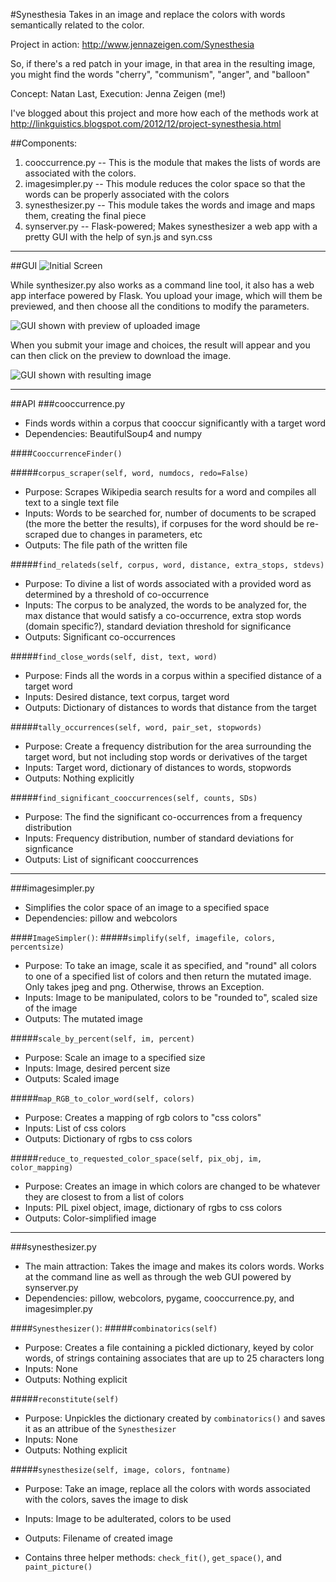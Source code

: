 #Synesthesia
Takes in an image and replace the colors with words semantically related to the color.

Project in action: <http://www.jennazeigen.com/Synesthesia>

So, if there's a red patch in your image, in that area in the resulting image, you might find the words "cherry", "communism", "anger", and "balloon"

Concept: Natan Last, Execution: Jenna Zeigen (me!)

I've blogged about this project and more how each of the methods work at <http://linkguistics.blogspot.com/2012/12/project-synesthesia.html>

##Components:
1. cooccurrence.py -- This is the module that makes the lists of words are associated with the colors.
2. imagesimpler.py -- This module reduces the color space so that the words can be properly associated with the colors
3. synesthesizer.py -- This module takes the words and image and maps them, creating the final piece
4. synserver.py -- Flask-powered; Makes synesthesizer a web app with a pretty GUI with the help of syn.js and syn.css

--------
##GUI
![Initial Screen](http://www.jennazeigen.com/Github-Readme-Imgs/initial.png "Initial Screen")

While synthesizer.py also works as a command line tool, it also has a web app interface powered by Flask. You upload your image, which will them be previewed, and then choose all the conditions to modify the parameters.

![GUI shown with preview of uploaded image](http://www.jennazeigen.com/Github-Readme-Imgs/upload.png "Preview of uploaded image")


When you submit your image and choices, the result will appear and you can then click on the preview to download the image.

![GUI shown with resulting image](http://www.jennazeigen.com/Github-Readme-Imgs/output_better.png "Showing the resulting image")

--------
##API
###cooccurrence.py
* Finds words within a corpus that cooccur significantly with a target word
* Dependencies: BeautifulSoup4 and numpy

####`CooccurrenceFinder()`

#####`corpus_scraper(self, word, numdocs, redo=False)`
* Purpose: Scrapes Wikipedia search results for a word and compiles all text to a single text file
* Inputs: Words to be searched for, number of documents to be scraped (the more the better the results), if corpuses for the word should be re-scraped due to changes in parameters, etc
* Outputs: The file path of the written file

#####`find_relateds(self, corpus, word, distance, extra_stops, stdevs)`
* Purpose: To divine a list of words associated with a provided word as determined by a threshold of co-occurrence
* Inputs: The corpus to be analyzed, the words to be analyzed for, the max distance that would satisfy a co-occurrence, extra stop words (domain specific?), standard deviation threshold for significance
* Outputs: Significant co-occurrences

#####`find_close_words(self, dist, text, word)`
* Purpose: Finds all the words in a corpus within a specified distance of a target word
* Inputs: Desired distance, text corpus, target word
* Outputs: Dictionary of distances to words that distance from the target

#####`tally_occurrences(self, word, pair_set, stopwords)`
* Purpose: Create a frequency distribution for the area surrounding the target word, but not including stop words or derivatives of the target
* Inputs: Target word, dictionary of distances to words, stopwords
* Outputs: Nothing explicitly

#####`find_significant_cooccurrences(self, counts, SDs)`
* Purpose: The find the significant co-occurrences from a frequency distribution
* Inputs: Frequency distribution, number of standard deviations for signficance
* Outputs: List of significant cooccurrences

-------------------------

###imagesimpler.py
* Simplifies the color space of an image to a specified space
* Dependencies: pillow and webcolors

####`ImageSimpler()`:
#####`simplify(self, imagefile, colors, percentsize)`
* Purpose: To take an image, scale it as specified, and "round" all colors to one of a specified list of colors and then return the mutated image. Only takes jpeg and png. Otherwise, throws an Exception.
* Inputs: Image to be manipulated, colors to be "rounded to", scaled size of the image
* Outputs: The mutated image

#####`scale_by_percent(self, im, percent)`
* Purpose: Scale an image to a specified size
* Inputs: Image, desired percent size
* Outputs: Scaled image

#####`map_RGB_to_color_word(self, colors)`
* Purpose: Creates a mapping of rgb colors to "css colors"
* Inputs: List of css colors
* Outputs: Dictionary of rgbs to css colors

#####`reduce_to_requested_color_space(self, pix_obj, im, color_mapping)`
* Purpose: Creates an image in which colors are changed to be whatever they are closest to from a list of colors
* Inputs: PIL pixel object, image, dictionary of rgbs to css colors
* Outputs: Color-simplified image

-------------------

###synesthesizer.py
* The main attraction: Takes the image and makes its colors words. Works at the command line as well as through the web GUI powered by synserver.py
* Dependencies: pillow, webcolors, pygame, cooccurrence.py, and imagesimpler.py

####`Synesthesizer()`:
#####`combinatorics(self)`
* Purpose: Creates a file containing a pickled dictionary, keyed by color words, of strings containing associates that are up to 25 characters long
* Inputs: None
* Outputs: Nothing explicit

#####`reconstitute(self)`
* Purpose: Unpickles the dictionary created by `combinatorics()` and saves it as an attribue of the `Synesthesizer`
* Inputs: None
* Outputs: Nothing explicit

#####`synesthesize(self, image, colors, fontname)`
* Purpose: Take an image, replace all the colors with words associated with the colors, saves the image to disk
* Inputs: Image to be adulterated, colors to be used
* Outputs: Filename of created image

* Contains three helper methods: `check_fit()`, `get_space()`, and `paint_picture()` 
